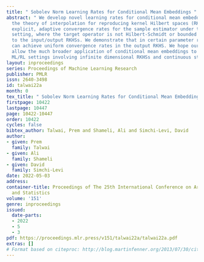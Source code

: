 ```yaml
---
title: " Sobolev Norm Learning Rates for Conditional Mean Embeddings "
abstract: " We develop novel learning rates for conditional mean embeddings by applying
  the theory of interpolation for reproducing kernel Hilbert spaces (RKHS). We derive
  explicit, adaptive convergence rates for the sample estimator under the misspecifed
  setting, where the target operator is not Hilbert-Schmidt or bounded with respect
  to the input/output RKHSs. We demonstrate that in certain parameter regimes, we
  can achieve uniform convergence rates in the output RKHS. We hope our analyses will
  allow the much broader application of conditional mean embeddings to more complex
  ML/RL settings involving infinite dimensional RKHSs and continuous state spaces. "
layout: inproceedings
series: Proceedings of Machine Learning Research
publisher: PMLR
issn: 2640-3498
id: talwai22a
month: 0
tex_title: " Sobolev Norm Learning Rates for Conditional Mean Embeddings "
firstpage: 10422
lastpage: 10447
page: 10422-10447
order: 10422
cycles: false
bibtex_author: Talwai, Prem and Shameli, Ali and Simchi-Levi, David
author:
- given: Prem
  family: Talwai
- given: Ali
  family: Shameli
- given: David
  family: Simchi-Levi
date: 2022-05-03
address:
container-title: Proceedings of The 25th International Conference on Artificial Intelligence
  and Statistics
volume: '151'
genre: inproceedings
issued:
  date-parts:
  - 2022
  - 5
  - 3
pdf: https://proceedings.mlr.press/v151/talwai22a/talwai22a.pdf
extras: []
# Format based on citeproc: http://blog.martinfenner.org/2013/07/30/citeproc-yaml-for-bibliographies/
---
```


